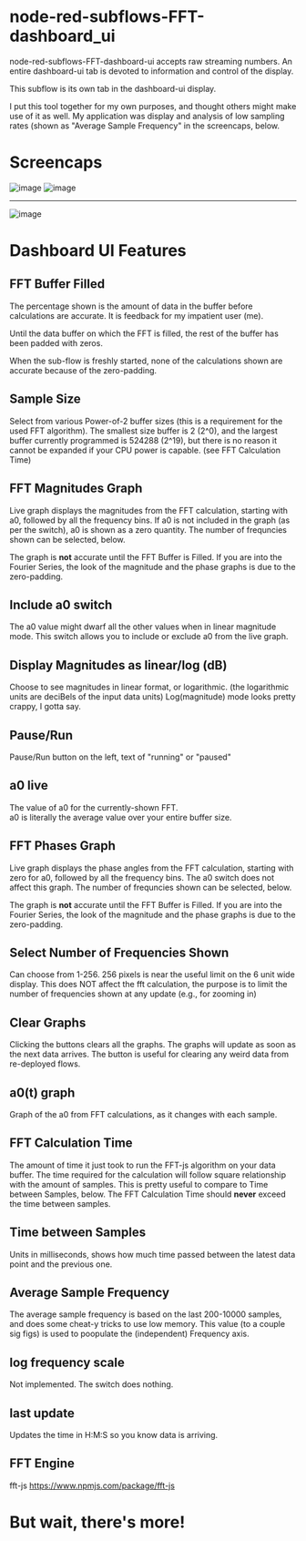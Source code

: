 # node-red-subflows-FFT-dashboard_ui
node-red-subflows-FFT-dashboard-ui accepts raw streaming numbers.  An entire dashboard-ui tab is devoted to information and control of the display.

This subflow is its own tab in the dashboard-ui display.

I put this tool together for my own purposes, and thought others might make use of it as well.  My application was display and analysis of low sampling rates (shown as "Average Sample Frequency" in the screencaps, below.

  
# Screencaps

![image](https://user-images.githubusercontent.com/105139648/174211742-bc2c1930-5828-4054-97e7-32734d1f83f6.png)  ![image](https://user-images.githubusercontent.com/105139648/174219573-93fec829-8300-4528-ba9d-27002a74abc2.png)

--------------------------------

![image](https://user-images.githubusercontent.com/105139648/174221099-20035e2b-87c9-498e-a23e-f98889e1f722.png)


# Dashboard UI Features

## FFT Buffer Filled

  The percentage shown is the amount of data in the buffer before calculations are accurate.
  It is feedback for my impatient user (me).

  Until the data buffer on which the FFT is filled, the rest of the buffer has been
  padded with zeros.

  When the sub-flow is freshly started, none of the calculations shown are accurate because
  of the zero-padding.

## Sample Size

  Select from various Power-of-2 buffer sizes (this is a requirement for the used FFT algorithm).
  The smallest size buffer is 2 (2^0), and the largest buffer currently programmed is 524288 (2^19),
  but there is no reason it cannot be expanded if your CPU power is capable. (see FFT Calculation Time)

## FFT Magnitudes Graph

  Live graph displays the magnitudes from the FFT calculation, starting with a0, followed by
  all the frequency bins.  If a0 is not included in the graph (as per the switch), a0 is shown as a zero 
  quantity.  The number of frequncies shown can be selected, below.

  The graph is **not** accurate until the FFT Buffer is Filled.  If you are into the Fourier
  Series, the look of the magnitude and the phase graphs is due to the zero-padding.

## Include a0 switch

  The a0 value might dwarf all the other values when in linear magnitude mode.
  This switch allows you to include or exclude a0 from the live graph.

## Display Magnitudes as linear/log (dB<units>)
  
  Choose to see magnitudes in linear format, or logarithmic.
  (the logarithmic units are deciBels of the input data units)
  Log(magnitude) mode looks pretty crappy, I gotta say.

## Pause/Run
  
  Pause/Run button on the left, text of "running" or "paused"
  
## a0 live
 
  The value of a0 for the currently-shown FFT.  
  a0 is literally the average value over your entire buffer size.
  
## FFT Phases Graph
  
  Live graph displays the phase angles from the FFT calculation, starting with zero for a0, followed by
  all the frequency bins.  The a0 switch does not affect this graph. 
  The number of frequncies shown can be selected, below.
  
  The graph is **not** accurate until the FFT Buffer is Filled.  If you are into the Fourier
  Series, the look of the magnitude and the phase graphs is due to the zero-padding.
  
## Select Number of Frequencies Shown
  
  Can choose from 1-256.   256 pixels is near the useful limit on the 6 unit wide display.
  This does NOT affect the fft calculation, the purpose is to limit the number of frequencies
  shown at any update (e.g., for zooming in)
  
## Clear Graphs
  
  Clicking the buttons clears all the graphs.  The graphs will update as soon as the next
  data arrives.  The button is useful for clearing any weird data from re-deployed flows.

## a0(t) graph
  
  Graph of the a0 from FFT calculations, as it changes with each sample.
 
## FFT Calculation Time
  
  The amount of time it just took to run the FFT-js algorithm on your data buffer.  The time required
  for the calculation will follow square relationship with the amount of samples.  This is pretty
  useful to compare to Time between Samples, below.  The FFT Calculation Time should **never** exceed the
  time between samples.
  
## Time between Samples
  
  Units in milliseconds, shows how much time passed between the latest data point and the previous one.  
  
## Average Sample Frequency
  
  The average sample frequency is based on the last 200-10000 samples, and does some cheat-y tricks to
  use low memory.  This value (to a couple sig figs) is used to poopulate the (independent) Frequency axis.
  
## log frequency scale
  
  Not implemented.  The switch does nothing.
  
## last update
  
  Updates the time in H:M:S so you know data is arriving.


  
## FFT Engine

fft-js    https://www.npmjs.com/package/fft-js

# But wait, there's more!
  
